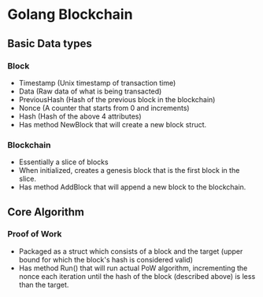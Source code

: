 # Golang Blockchain

## Basic Data types
### Block
- Timestamp (Unix timestamp of transaction time)
- Data (Raw data of what is being transacted)
- PreviousHash (Hash of the previous block in the blockchain)
- Nonce (A counter that starts from 0 and increments)
- Hash (Hash of the above 4 attributes)
- Has method NewBlock that will create a new block struct. 

### Blockchain
- Essentially a slice of blocks
- When initialized, creates a genesis block that is the first block in the slice.
- Has method AddBlock that will append a new block to the blockchain.

## Core Algorithm

### Proof of Work
- Packaged as a struct which consists of a block and the target (upper bound for which
 the block's hash is considered valid)
- Has method Run() that will run actual PoW algorithm, incrementing the nonce each iteration until
the hash of the block (described above) is less than the target.